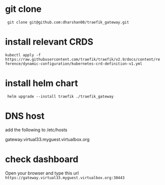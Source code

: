 # git clone
` git clone git@github.com:dharshan08/traefik_gateway.git`
# install relevant CRDS
`kubectl apply -f https://raw.githubusercontent.com/traefik/traefik/v2.9/docs/content/reference/dynamic-configuration/kubernetes-crd-definition-v1.yml`
# install helm chart 
` helm upgrade --install traefik ./traefik_gateway`
# DNS host 
add the following to /etc/hosts

<node-ip> gateway.virtual33.myguest.virtualbox.org
# check dashboard 
 Open your browser and type this url `https://gateway.virtual33.myguest.virtualbox.org:30443`
